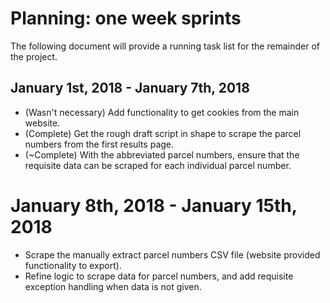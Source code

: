 # Planning: one week sprints

The following document will provide a running task list for the remainder of
the project.

## January 1st, 2018 - January 7th, 2018

* (Wasn't necessary) Add functionality to get cookies from the main website.
* (Complete) Get the rough draft script in shape to scrape the parcel numbers from the
  first results page.
* (~Complete) With the abbreviated parcel numbers, ensure that the requisite data can be
  scraped for each individual parcel number.


# January 8th, 2018 - January 15th, 2018

* Scrape the manually extract parcel numbers CSV file (website provided functionality to export).
* Refine logic to scrape data for parcel numbers, and add requisite exception handling when data is not given.
